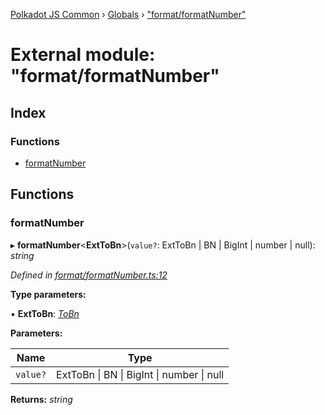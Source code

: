 [Polkadot JS Common](../README.md) › [Globals](../globals.md) › ["format/formatNumber"](_format_formatnumber_.md)

# External module: "format/formatNumber"

## Index

### Functions

* [formatNumber](_format_formatnumber_.md#formatnumber)

## Functions

###  formatNumber

▸ **formatNumber**<**ExtToBn**>(`value?`: ExtToBn | BN | BigInt | number | null): *string*

*Defined in [format/formatNumber.ts:12](https://github.com/polkadot-js/common/blob/87228149/packages/util/src/format/formatNumber.ts#L12)*

**Type parameters:**

▪ **ExtToBn**: *[ToBn](../interfaces/_types_.tobn.md)*

**Parameters:**

Name | Type |
------ | ------ |
`value?` | ExtToBn &#124; BN &#124; BigInt &#124; number &#124; null |

**Returns:** *string*

